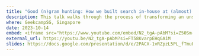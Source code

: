 ```yaml
---
title: "Good (n)gram hunting: How we built search in-house at (almost) zero cost"
description: This talk walks through the process of transforming an unstructured database of over 22 million entities into a text-searchable resource. We deep-dive concepts of indexing, (n)grams and tf-idf. And explore the insights from the successes, challenges and limitations of this technical project. (with AWS)
where: GeekcampSG, Singapore
date: 2023-10-14
embed: <iframe src="https://www.youtube.com/embed/N2_tgA-pAbM?si=Z50Sm-E_9yOe5HaT" title="YouTube video player" frameborder="0" allow="accelerometer; autoplay; clipboard-write; encrypted-media; gyroscope; picture-in-picture" allowfullscreen></iframe>
external_url: https://youtu.be/N2_tgA-pAbM?si=FT58KvarpEHqGAiM
slides: https://docs.google.com/presentation/d/e/2PACX-1vRZpzL5PL_fTmuFf-ktTn6B6ekq855MDrLe1n9H6XRYu-89g50ijGmkTjcyvUMLXZvm0Xt8mOzddcOE/pub?start=false&loop=false&delayms=3000
---
```

